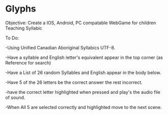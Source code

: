 # Glyphs

Objective: Create a IOS, Android, PC compatable WebGame for children Teaching Syllabic

To Do:

-Using Unified Canadian Aboriginal Syllabics UTF-8.

-Have a syllable and English letter's equivalent appear in the top corner (as Reference for search)

-Have a List of 26 random Syllables and English appear in the body below.

-Have 5 of the 26 letters be the correct answer the rest incorrect.

-have the correct letter highlighted when pressed and play's the audio file of sound.

-When All 5 are selected correctly and highlighted move to the next scene.
